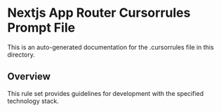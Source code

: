 # Nextjs App Router Cursorrules Prompt File

This is an auto-generated documentation for the .cursorrules file in this directory.

## Overview

This rule set provides guidelines for development with the specified technology stack.
